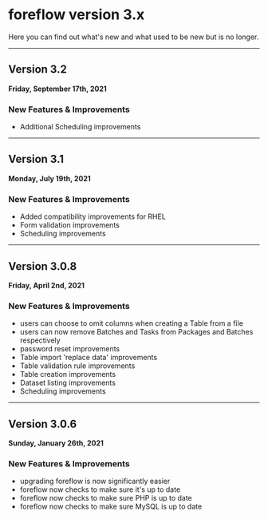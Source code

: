# foreflow version 3.x

Here you can find out what's new and what used to be new but is no longer.

---

## Version 3.2

**Friday, September 17th, 2021**

### New Features & Improvements

- Additional Scheduling improvements

---

## Version 3.1

**Monday, July 19th, 2021**

### New Features & Improvements

- Added compatibility improvements for RHEL
- Form validation improvements
- Scheduling improvements

---

## Version 3.0.8

**Friday, April 2nd, 2021**

### New Features & Improvements

- users can choose to omit columns when creating a Table from a file
- users can now remove Batches and Tasks from Packages and Batches respectively
- password reset improvements
- Table import 'replace data' improvements
- Table validation rule improvements
- Table creation improvements
- Dataset listing improvements
- Scheduling improvements

---

## Version 3.0.6

**Sunday, January 26th, 2021**

### New Features & Improvements

- upgrading foreflow is now significantly easier
- foreflow now checks to make sure it's up to date
- foreflow now checks to make sure PHP is up to date
- foreflow now checks to make sure MySQL is up to date